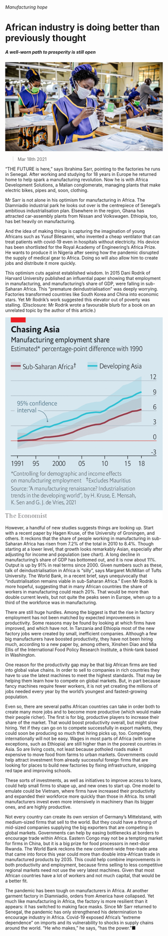 ###### Manufacturing hope

# African industry is doing better than previously thought 

##### A well-worn path to prosperity is still open 

![image](images/20210320_map003.jpg) 

> Mar 18th 2021 


“THE FUTURE is here,” says Ibrahima Sarr, pointing to the factories he runs in Senegal. After working and studying for 18 years in Europe he returned home to help spark a manufacturing revolution. Now he is with Africa Development Solutions, a Malian conglomerate, managing plants that make electric bikes, pipes and, soon, clothing.


Mr Sarr is not alone in his optimism for manufacturing in Africa. The Diamniadio industrial park he looks out over is the centrepiece of Senegal’s ambitious industrialisation plan. Elsewhere in the region, Ghana has attracted car-assembly plants from Nissan and Volkswagen. Ethiopia, too, has bet heavily on manufacturing.



And the idea of making things is capturing the imagination of young Africans such as Yusuf Bilesanmi, who invented a cheap ventilator that can treat patients with covid-19 even in hospitals without electricity. His device has been shortlisted for the Royal Academy of Engineering’s Africa Prize. He wants to produce it in Nigeria after seeing how the pandemic disrupted the supply of medical gear to Africa. Doing so will also allow him to create jobs and distribute it more quickly.


This optimism cuts against established wisdom. In 2015 Dani Rodrik of Harvard University published an influential paper showing that employment in manufacturing, and manufacturing’s share of GDP, were falling in sub-Saharan Africa. This “premature deindustrialisation” was deeply worrying. Factories transformed countries like South Korea and China into economic stars. Yet Mr Rodrik’s work suggested this elevator out of poverty was stalling. (Disclosure: Mr Rodrik wrote a favourable blurb for a book on an unrelated topic by the author of this article.)

![image](images/20210320_mac180.png) 



However, a handful of new studies suggests things are looking up. Start with a recent paper by Hagen Kruse, of the University of Groningen, and others. It reckons that the share of people working in manufacturing in sub-Saharan Africa has risen from 7.2% of the total in 2010 to 8.4%. Though starting at a lower level, that growth looks remarkably Asian, especially after adjusting for income and population (see chart). A long decline in manufacturing’s share of GDP has bottomed out, and it is now about 11%. Output is up by 91% in real terms since 2000. Given numbers such as these, talk of deindustrialisation in Africa is “silly”, says Margaret McMillan of Tufts University. The World Bank, in a recent brief, says unequivocally that “industrialisation remains viable in sub-Saharan Africa.” Even Mr Rodrik is more hopeful, suggesting that in many African countries the share of workers in manufacturing could reach 20%. That would be more than double current levels, but not quite the peaks seen in Europe, when up to a third of the workforce was in manufacturing.


There are still huge hurdles. Among the biggest is that the rise in factory employment has not been matched by expected improvements in productivity. Some reasons may be found by looking at which firms have improved, and which have not. In Tanzania and Ethiopia most of the new factory jobs were created by small, inefficient companies. Although a few big manufacturers have boosted productivity, they have not been hiring much, according to a new paper by, among others, Xinshen Diao and Mia Ellis of the International Food Policy Research Institute, a think-tank based in Washington.


One reason for the productivity gap may be that big African firms are tied into global value chains. In order to sell to companies in rich countries they have to use the latest machines to meet the highest standards. That may be helping them learn how to compete on global markets. But, in part because fancy machines require fewer workers, it is not yet creating the millions of jobs needed every year by the world’s youngest and fastest-growing population.


Even so, there are several paths African countries can take in order both to create many more jobs and to become more productive (which would make their people richer). The first is for big, productive players to increase their share of the market. That would boost productivity overall, but might slow hiring. Yet if they can go on to compete successfully in export markets, they could soon be producing so much that hiring picks up, too. Competing internationally will not be easy. Wages in most parts of Africa (with some exceptions, such as Ethiopia) are still higher than in the poorest countries in Asia. So are living costs, not least because potholed roads make it expensive to move food from farms to urban markets. Governments could help attract investment from already successful foreign firms that are looking for places to build new factories by fixing infrastructure, snipping red tape and improving schools.


These sorts of investments, as well as initiatives to improve access to loans, could help small firms to shape up, and new ones to start up. One model to emulate could be Vietnam, where firms have increased their productivity and expanded their workforce more quickly than those in Africa. Its small manufacturers invest even more intensively in machinery than its bigger ones, and are highly productive.


Not every country can create its own version of Germany’s Mittelstand, with medium-sized firms that sell to the world. But they could have a throng of mid-sized companies supplying the big exporters that are competing in global markets. Governments can help by easing bottlenecks at borders to encourage trade within Africa. Eastern Congo may not be a tempting market for firms in China, but it is a big prize for food processors in next-door Rwanda. The World Bank reckons the new continent-wide free-trade area that came into force this year could more than double intra-African trade in manufactured products by 2035. This could help combine improvements in both productivity and employment, because firms selling to less competitive regional markets need not use the very latest machines. Given that most African countries have a lot of workers and not much capital, that would be a better fit.


The pandemic has been tough on manufacturers in Africa. At another garment factory in Diamniadio, orders from America have collapsed. Yet much like manufacturing in Africa, the factory is more resilient than it appears: it has switched to making face masks. Since Mr Sarr returned to Senegal, the pandemic has only strengthened his determination to encourage industry in Africa. Covid-19 exposed Africa’s “extreme dependence” on imports and its vulnerability to shocks in supply chains around the world. “He who makes,” he says, “has the power.”■

